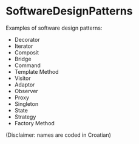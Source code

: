 # SoftwareDesignPatterns

Examples of software design patterns:
  - Decorator
  - Iterator
  - Composit
  - Bridge
  - Command
  - Template Method
  - Visitor
  - Adaptor
  - Observer
  - Proxy
  - Singleton
  - State
  - Strategy
  - Factory Method

(Disclaimer: names are coded in Croatian)
